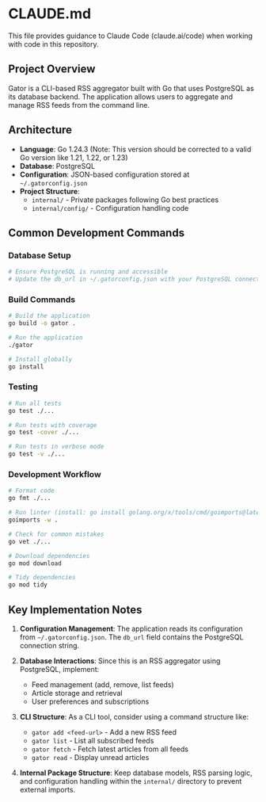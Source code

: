 # CLAUDE.md

This file provides guidance to Claude Code (claude.ai/code) when working with code in this repository.

## Project Overview

Gator is a CLI-based RSS aggregator built with Go that uses PostgreSQL as its database backend. The application allows users to aggregate and manage RSS feeds from the command line.

## Architecture

- **Language**: Go 1.24.3 (Note: This version should be corrected to a valid Go version like 1.21, 1.22, or 1.23)
- **Database**: PostgreSQL
- **Configuration**: JSON-based configuration stored at `~/.gatorconfig.json`
- **Project Structure**: 
  - `internal/` - Private packages following Go best practices
  - `internal/config/` - Configuration handling code

## Common Development Commands

### Database Setup
```bash
# Ensure PostgreSQL is running and accessible
# Update the db_url in ~/.gatorconfig.json with your PostgreSQL connection string
```

### Build Commands
```bash
# Build the application
go build -o gator .

# Run the application
./gator

# Install globally
go install
```

### Testing
```bash
# Run all tests
go test ./...

# Run tests with coverage
go test -cover ./...

# Run tests in verbose mode
go test -v ./...
```

### Development Workflow
```bash
# Format code
go fmt ./...

# Run linter (install: go install golang.org/x/tools/cmd/goimports@latest)
goimports -w .

# Check for common mistakes
go vet ./...

# Download dependencies
go mod download

# Tidy dependencies
go mod tidy
```

## Key Implementation Notes

1. **Configuration Management**: The application reads its configuration from `~/.gatorconfig.json`. The `db_url` field contains the PostgreSQL connection string.

2. **Database Interactions**: Since this is an RSS aggregator using PostgreSQL, implement:
   - Feed management (add, remove, list feeds)
   - Article storage and retrieval
   - User preferences and subscriptions

3. **CLI Structure**: As a CLI tool, consider using a command structure like:
   - `gator add <feed-url>` - Add a new RSS feed
   - `gator list` - List all subscribed feeds
   - `gator fetch` - Fetch latest articles from all feeds
   - `gator read` - Display unread articles

4. **Internal Package Structure**: Keep database models, RSS parsing logic, and configuration handling within the `internal/` directory to prevent external imports.